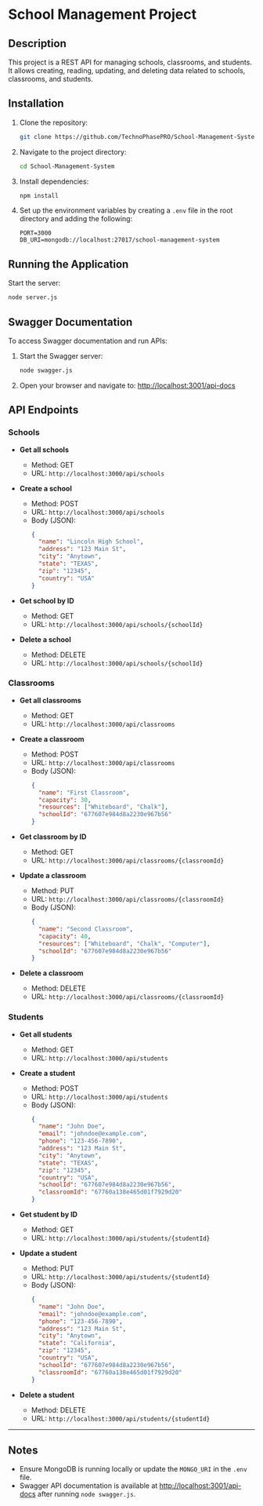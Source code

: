 # School Management Project

## Description
This project is a REST API for managing schools, classrooms, and students. It allows creating, reading, updating, and deleting data related to schools, classrooms, and students.

## Installation
1. Clone the repository:
   ```bash
   git clone https://github.com/TechnoPhasePRO/School-Management-System.git
   ```

2. Navigate to the project directory:
   ```bash
   cd School-Management-System
   ```

3. Install dependencies:
   ```bash
   npm install
   ```

4. Set up the environment variables by creating a `.env` file in the root directory and adding the following:
   ```env
   PORT=3000
   DB_URI=mongodb://localhost:27017/school-management-system
   ```

## Running the Application
Start the server:
```bash
node server.js
```

## Swagger Documentation
To access Swagger documentation and run APIs:
1. Start the Swagger server:
   ```bash
   node swagger.js
   ```
2. Open your browser and navigate to:
   [http://localhost:3001/api-docs](http://localhost:3001/api-docs)

## API Endpoints

### Schools
- **Get all schools**
  - Method: GET
  - URL: `http://localhost:3000/api/schools`

- **Create a school**
  - Method: POST
  - URL: `http://localhost:3000/api/schools`
  - Body (JSON):
    ```json
    {
      "name": "Lincoln High School",
      "address": "123 Main St",
      "city": "Anytown",
      "state": "TEXAS",
      "zip": "12345",
      "country": "USA"
    }
    ```

- **Get school by ID**
  - Method: GET
  - URL: `http://localhost:3000/api/schools/{schoolId}`

- **Delete a school**
  - Method: DELETE
  - URL: `http://localhost:3000/api/schools/{schoolId}`

### Classrooms
- **Get all classrooms**
  - Method: GET
  - URL: `http://localhost:3000/api/classrooms`

- **Create a classroom**
  - Method: POST
  - URL: `http://localhost:3000/api/classrooms`
  - Body (JSON):
    ```json
    {
      "name": "First Classroom",
      "capacity": 30,
      "resources": ["Whiteboard", "Chalk"],
      "schoolId": "677607e984d8a2230e967b56"
    }
    ```

- **Get classroom by ID**
  - Method: GET
  - URL: `http://localhost:3000/api/classrooms/{classroomId}`

- **Update a classroom**
  - Method: PUT
  - URL: `http://localhost:3000/api/classrooms/{classroomId}`
  - Body (JSON):
    ```json
    {
      "name": "Second Classroom",
      "capacity": 40,
      "resources": ["Whiteboard", "Chalk", "Computer"],
      "schoolId": "677607e984d8a2230e967b56"
    }
    ```

- **Delete a classroom**
  - Method: DELETE
  - URL: `http://localhost:3000/api/classrooms/{classroomId}`

### Students
- **Get all students**
  - Method: GET
  - URL: `http://localhost:3000/api/students`

- **Create a student**
  - Method: POST
  - URL: `http://localhost:3000/api/students`
  - Body (JSON):
    ```json
    {
      "name": "John Doe",
      "email": "johndoe@example.com",
      "phone": "123-456-7890",
      "address": "123 Main St",
      "city": "Anytown",
      "state": "TEXAS",
      "zip": "12345",
      "country": "USA",
      "schoolId": "677607e984d8a2230e967b56",
      "classroomId": "67760a138e465d01f7929d20"
    }
    ```

- **Get student by ID**
  - Method: GET
  - URL: `http://localhost:3000/api/students/{studentId}`

- **Update a student**
  - Method: PUT
  - URL: `http://localhost:3000/api/students/{studentId}`
  - Body (JSON):
    ```json
    {
      "name": "John Doe",
      "email": "johndoe@example.com",
      "phone": "123-456-7890",
      "address": "123 Main St",
      "city": "Anytown",
      "state": "California",
      "zip": "12345",
      "country": "USA",
      "schoolId": "677607e984d8a2230e967b56",
      "classroomId": "67760a138e465d01f7929d20"
    }
    ```

- **Delete a student**
  - Method: DELETE
  - URL: `http://localhost:3000/api/students/{studentId}`

---

## Notes
- Ensure MongoDB is running locally or update the `MONGO_URI` in the `.env` file.
- Swagger API documentation is available at [http://localhost:3001/api-docs](http://localhost:3001/api-docs) after running `node swagger.js`.

